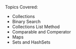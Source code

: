 Topics Covered:

- Collections
- Binary Search
- Collections List Method 
- Comparable and Comperator
- Maps
- Sets and HashSets
